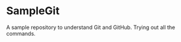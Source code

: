 SampleGit
=========

A sample repository to understand Git and GitHub. Trying out all the commands.
